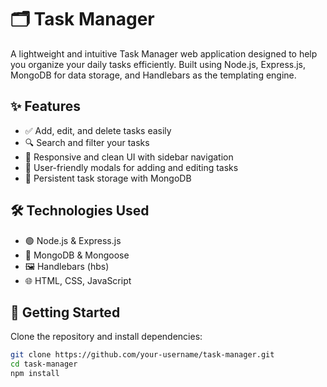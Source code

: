 # 🗂️ Task Manager

A lightweight and intuitive Task Manager web application designed to help you organize your daily tasks efficiently. Built using Node.js, Express.js, MongoDB for data storage, and Handlebars as the templating engine.

## ✨ Features

- ✅ Add, edit, and delete tasks easily
- 🔍 Search and filter your tasks
- 📱 Responsive and clean UI with sidebar navigation
- 📝 User-friendly modals for adding and editing tasks
- 💾 Persistent task storage with MongoDB

## 🛠️ Technologies Used

- 🟢 Node.js & Express.js
- 🍃 MongoDB & Mongoose
- 🖼️ Handlebars (hbs)
- 🌐 HTML, CSS, JavaScript

## 🚀 Getting Started

Clone the repository and install dependencies:

```bash
git clone https://github.com/your-username/task-manager.git
cd task-manager
npm install
